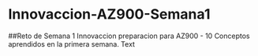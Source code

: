 # Innovaccion-AZ900-Semana1
##Reto de Semana 1 Innovaccion preparacion para AZ900 - 10 Conceptos aprendidos en la primera semana. 
Text

